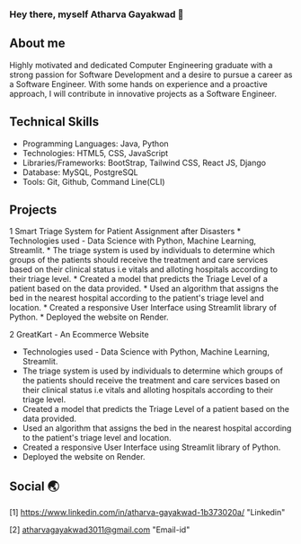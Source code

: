 ### Hey there, myself Atharva Gayakwad 👋

## About me 
Highly motivated and dedicated Computer Engineering graduate with a strong passion for Software Development and a desire to pursue a career
as a Software Engineer. With some hands on experience and a proactive approach, I will contribute in innovative projects as a Software Engineer.

## Technical Skills
  * Programming Languages: Java, Python
  * Technologies: HTML5, CSS, JavaScript
  * Libraries/Frameworks: BootStrap, Tailwind CSS, React JS, Django
  * Database: MySQL, PostgreSQL
  * Tools: Git, Github, Command Line(CLI)

## Projects
  1 Smart Triage System for Patient Assignment after Disasters
    * Technologies used - Data Science with Python, Machine Learning, Streamlit.
    * The triage system is used by individuals to determine which groups of the patients should receive the treatment and care services based on
      their clinical status i.e vitals and alloting hospitals according to their triage level.
    * Created a model that predicts the Triage Level of a patient based on the data provided.
    * Used an algorithm that assigns the bed in the nearest hospital according to the patient's triage level and location.
    * Created a responsive User Interface using Streamlit library of Python.
    * Deployed the website on Render.

2 GreatKart - An Ecommerce Website
  * Technologies used - Data Science with Python, Machine Learning, Streamlit.
  * The triage system is used by individuals to determine which groups of the patients should receive the treatment and care services based on
    their clinical status i.e vitals and alloting hospitals according to their triage level.
  * Created a model that predicts the Triage Level of a patient based on the data provided.
  * Used an algorithm that assigns the bed in the nearest hospital according to the patient's triage level and location.
  * Created a responsive User Interface using Streamlit library of Python.
  * Deployed the website on Render.

## Social 🌏
[1] https://www.linkedin.com/in/atharva-gayakwad-1b373020a/  "Linkedin"

[2] atharvagayakwad3011@gmail.com  "Email-id"
  
